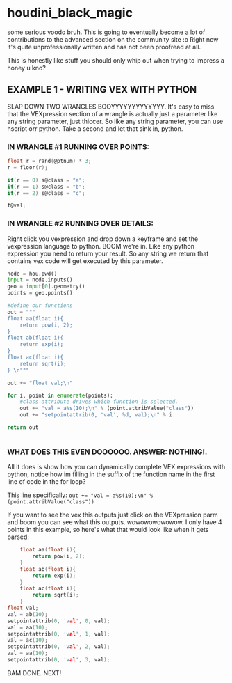 # houdini_black_magic
some serious voodo bruh. 
This is going to eventually become a lot of contributions to the advanced section on the community site :o
Right now it's quite unprofessionally written and has not been proofread at all.



This is honestly like stuff you should only whip out when trying to impress a honey u kno? 

## EXAMPLE 1 - WRITING VEX WITH PYTHON
SLAP DOWN TWO WRANGLES BOOYYYYYYYYYYYYY. It's easy to miss that the VEXpression section of a wrangle is actually just a parameter like any string parameter, just thiccer. So like any string parameter, you can use hscript orr python. Take a second and let that sink in, python.

### IN WRANGLE #1 RUNNING OVER POINTS:
```c
float r = rand(@ptnum) * 3;
r = floor(r);

if(r == 0) s@class = "a";
if(r == 1) s@class = "b";
if(r == 2) s@class = "c";

f@val;
```


### IN WRANGLE #2 RUNNING OVER DETAILS:

Right click you vexpression and drop down a keyframe and set the vexpression language to python. BOOM we're in. 
Like any python expression you need to return your result. So any string we return that contains vex code will get executed by this parameter.

```py
node = hou.pwd()
input = node.inputs()
geo = input[0].geometry()
points = geo.points()

#define our functions
out = """
float aa(float i){ 
    return pow(i, 2); 
}
float ab(float i){ 
    return exp(i); 
}
float ac(float i){ 
    return sqrt(i);
} \n"""

out += "float val;\n"

for i, point in enumerate(points):
	#class attribute drives which function is selected. 
    out += "val = a%s(10);\n" % (point.attribValue("class"))
    out += "setpointattrib(0, 'val', %d, val);\n" % i

return out
   
```



### WHAT DOES THIS EVEN DOOOOOO. ANSWER: NOTHING!. 
All it does is show how you can dynamically complete VEX expressions with python, notice how im filling in the suffix of the function name in the first line of code in the for loop?

This line specifically: `out += "val = a%s(10);\n" % (point.attribValue("class"))`

If you want to see the vex this outputs just click on the VEXpression parm and boom you can see what this outputs. wowowowowowow.
I only have 4 points in this example, so here's what that would look like when it gets parsed:

```c
    float aa(float i){ 
        return pow(i, 2); 
    }
    float ab(float i){ 
        return exp(i); 
    }
    float ac(float i){ 
        return sqrt(i);
    } 
float val;
val = ab(10);
setpointattrib(0, 'val', 0, val);
val = aa(10);
setpointattrib(0, 'val', 1, val);
val = ac(10);
setpointattrib(0, 'val', 2, val);
val = aa(10);
setpointattrib(0, 'val', 3, val);
```
BAM DONE. NEXT!
